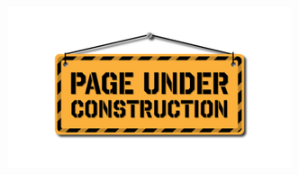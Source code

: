 <!-- ## `LegendsEscrow`



Base escrow contract, holds funds designated for a payee until they
withdraw them.

Intended usage: This contract (and derived escrow contracts) should be a
standalone contract, that only interacts with the contract that instantiated
it. That way, it is guaranteed that all Ether will be handled according to
the `Escrow` rules, and there is no need to check for payable functions or
transfers in the inheritance tree. The contract that uses the escrow as its
payment method should be its owner, and provide public methods redirecting
to the escrow's deposit and withdraw.


### `depositPayment(uint256 marketplaceFee, uint256 royaltyFee, address payable legendCreator, address payable payee)` (public)

Collects fees and then credits seller with listing-payment to be later withdrawn.



This function does the actual collection of {_marketplaceFee} and {_royaltyFee}
prior to crediting payment to the seller. Fee collection at this step makes it easier to
incorporate auction and offer logic into the Escrow and Pull-over-Push patterns.
Collecting here also allows an address to withdraw the accumulation of payments
from successful sales, rather than having to collect payment from each individual sale/



### `depositBid(uint256 listingId, address payer)` (public)

Stores auction-bid or offer-amount as a credit attributed to the payer address.





### `refundBid(uint256 listingId, address payable payee)` (public)

Refunds auction-bid or offer-amount back to the payer address.



It is imperative to set the {_bidPlaced} amount of the payee back to 0 prior to refunding the bid.



### `closeBid(uint256 listingId, address payable payer, uint256 marketplaceFee, uint256 royaltyFee, address payable legendCreator, address payable payee)` (public)

Refunds auction-bid or offer-amount back to the payer address.



It is imperative to set the {_bidPlaced} amount of the payee back to 0 prior to refunding the bid.



### `withdrawPayments(address payable payee)` (external)



Withdraw accumulated balance for a payee, forwarding all gas to the
recipient.

WARNING: Forwarding all gas opens the door to reentrancy vulnerabilities.
Make sure you trust the recipient, or are either following the
checks-effects-interactions pattern or using {ReentrancyGuard}.



### `withdrawRoyalties(address payable payee)` (external)





### `fetchPaymentsPending(address payee) → uint256` (public)

Amount returned is the sum of all unclaimed successful sales and auctions.



Returns the amount owed to an address through Legend sales and auctions.



### `fetchBidPlaced(uint256 listingId, address bidder) → uint256` (public)

Amount returned is the individual bid an address has placed on each unique auction Id.



Returns the bid amount an address has placed on a Legend auction.



### `fetchRoyaltiesAccrued(address payee) → uint256` (public)

Amount returned is the sum of all royalties owed to the Legend-Creator-Address,
from all Legends the Creator address has previously Blended.



Returns the amount of royalties accumulated through sales and auctions owed to a Legend's creator.




### `PaymentDeposited(address payee, uint256 amount)`





### `PaymentsWithdrawn(address payee, uint256 amount)`





### `RoyaltiesWithdrawn(address payee, uint256 amount)`





### `BidPlaced(uint256 listingId, address payer, uint256 amount)`





### `BidRefunded(uint256 listingId, address payer, uint256 amount)`






 -->

![Under Construction](../../../../static/img/underConstruction.png)